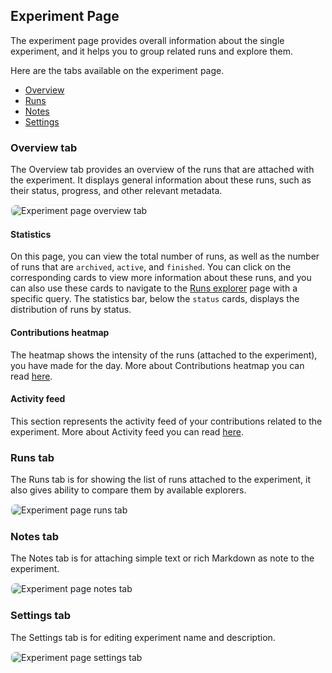 ## Experiment Page

The experiment page provides overall information about the single experiment, and it helps you to group related runs and explore them.

Here are the tabs available on the experiment page.

- [Overview](#overview-tab)
- [Runs](#runs-tab)
- [Notes](#notes-tab)
- [Settings](#settings-tab)

### Overview tab

The Overview tab provides an overview of the runs that are attached with the experiment. 
It displays general information about these runs, such as their status, progress, and other relevant metadata. 

<img style="border-radius: 8px; border: 1px solid #E8F1FC" alt="Experiment page overview tab" src="https://docs-blobs.s3.us-east-2.amazonaws.com/images/ui/pages/experiment-page/experiment-page-overview-tab.png">

#### Statistics

On this page, you can view the total number of runs, as well as the number of runs that are `archived`, `active`, and `finished`. 
You can click on the corresponding cards to view more information about these runs, and you can also use these cards to navigate to the [Runs explorer](../pages/run_management.html#runs-explorer) page with a specific query. 
The statistics bar, below the `status` cards, displays the distribution of runs by status.

#### Contributions heatmap

The heatmap shows the intensity of the runs (attached to the experiment), you have made for the day. More about Contributions heatmap you can read [here](../pages/home_page.html#contributions-heatmap).

#### Activity feed

This section represents the activity feed of your contributions related to the experiment. More about Activity feed you can read [here](../pages/home_page.html#activity-feed).

### Runs tab

The Runs tab is for showing the list of runs attached to the experiment, it also gives ability to compare them by available explorers.

<img style="border-radius: 8px; border: 1px solid #E8F1FC" alt="Experiment page runs tab" src="https://docs-blobs.s3.us-east-2.amazonaws.com/images/ui/pages/experiment-page/experiment-page-runs-tab.png"> 

### Notes tab

The Notes tab is for attaching simple text or rich Markdown as note to the experiment.

<img style="border-radius: 8px; border: 1px solid #E8F1FC" alt="Experiment page notes tab" src="https://docs-blobs.s3.us-east-2.amazonaws.com/images/ui/pages/experiment-page/experiment-page-notes-tab.png">

### Settings tab

The Settings tab is for editing experiment name and description.

<img style="border-radius: 8px; border: 1px solid #E8F1FC" alt="Experiment page settings tab" src="https://docs-blobs.s3.us-east-2.amazonaws.com/images/ui/pages/experiment-page/experiment-page-settings-tab.png">